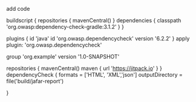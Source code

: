 add code 

buildscript {
    repositories {
        mavenCentral()
    }
    dependencies {
        classpath 'org.owasp:dependency-check-gradle:3.1.2'
    }
}


plugins {
    id 'java'
    id 'org.owasp.dependencycheck' version '6.2.2'
}
apply plugin: 'org.owasp.dependencycheck'

group 'org.example'
version '1.0-SNAPSHOT'

repositories {
    mavenCentral()
    maven { url 'https://jitpack.io' }
}
dependencyCheck {
    formats = ['HTML', 'XML','json']
    outputDirectory = file('build/jafar-report')


}
